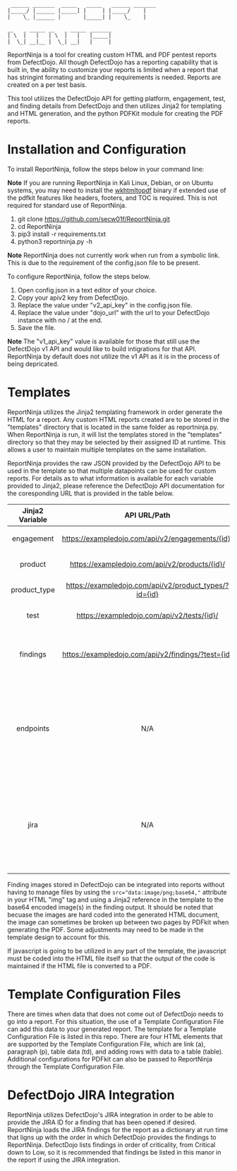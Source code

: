 ```
 ______ _______  _____   _____   ______ _______
|_____/ |______ |_____] |     | |_____/    |
|    \_ |______ |       |_____| |    \_    |

__   _ _____ __   _ _____ _______
| \  |   |   | \  |   |   |_____|
|  \_| __|__ |  \_| __|   |     |
```

ReportNinja is a tool for creating custom HTML and PDF pentest reports from DefectDojo. All though DefectDojo has a reporting capability that is built in, the ability to customize your reports is limited when a report that has stringint formating and branding requirements is needed. Reports are created on a per test basis.

This tool utilizes the DefectDojo API for getting platform, engagement, test, and finding details from DefectDojo and then utilizes Jinja2 for templating and HTML generation, and the python PDFKit module for creating the PDF reports.

# Installation and Configuration

To install ReportNinja, follow the steps below in your command line:

  **Note** If you are running ReportNinja in Kali Linux, Debian, or on Ubuntu systems, you may need to install the [wkhtmltopdf](https://wkhtmltopdf.org/downloads.html) binary if extended use of the pdfkit features like headers, footers, and TOC is required. This is not required for standard use of ReportNinja.

  1. git clone https://github.com/secw01f/ReportNinja.git
  2. cd ReportNinja
  3. pip3 install -r requirements.txt
  4. python3 reportninja.py -h

  **Note** ReportNinja does not currently work when run from a symbolic link. This is due to the requirement of the config.json file to be present.

To configure ReportNinja, follow the steps below.

  1. Open config.json in a text editor of your choice.
  2. Copy your apiv2 key from DefectDojo.
  3. Replace the value under "v2_api_key" in the config.json file.
  4. Replace the value under "dojo_url" with the url to your DefectDojo instance with no / at the end.
  5. Save the file.

  **Note** The "v1_api_key" value is available for those that still use the DefectDojo v1 API and would like to build intigrations for that API. ReportNinja by default does not utilize the v1 API as it is in the process of being depricated.
  
# Templates

ReportNinja utilizes the Jinja2 templating framework in order generate the HTML for a report. Any custom HTML reports created are to be stored in the "templates" directory that is located in the same folder as reportninja.py. When ReportNinja is run, it will list the templates stored in the "templates" directory so that they may be selected by their assigned ID at runtime. This allows a user to maintain multiple templates on the same installation.

ReportNinja provides the raw JSON provided by the DefectDojo API to be used in the template so that multiple datapoints can be used for custom reports. For details as to what information is available for each variable provided to Jinja2, please reference the DefectDojo API documentation for the coresponding URL that is provided in the table below.

| Jinja2 Variable |    API URL/Path   | Template Example |
| :-------------: | :---------------: | :--------------- |
|    engagement   | https://exampledojo.com/api/v2/engagements/{id}/ | <p>{{ engagement['name'] }}</p> |
|     product     | https://exampledojo.com/api/v2/products/{id}/ | <p>{{ product['name'] }}</p> |
|   product_type  | https://exampledojo.com/api/v2/product_types/?id={id} | <p>{{  product_type }}</p> |
|      test       | https://exampledojo.com/api/v2/tests/{id}/ | <p>{{ test['title'] }}</p> |
|    findings     | https://exampledojo.com/api/v2/findings/?test={id} | {% for finding in findings['results'] %}<p>{{ finding['name'] }}</p>{% endfor %} |
|    endpoints    | N/A | {% for finding in findings['results'] %}{% for endpoint in finding['endpoints'] %}<p>{{ endpoints[endpoint\|string] }}</p>{% endfor %}{% endfor %} |
|      jira       | N/A | {% set count = namespace(value=0) %}{% for finding in findings['results'] %}{% set count.value = count.value + 1 %}<p>{{ jira[count.value - 1] }}{% endfor %}{% endfor %} |

Finding images stored in DefectDojo can be integrated into reports without having to manage files by using the ```src="data:image/png;base64,"``` attribute in your HTML "img" tag and using a Jinja2 reference in the template to the base64 encoded image(s) in the finding output. It should be noted that becuase the images are hard coded into the generated HTML document, the image can sometimes be broken up between two pages by PDFkit when generating the PDF. Some adjustments may need to be made in the template design to account for this.

If javascript is going to be utilized in any part of the template, the javascript must be coded into the HTML file itself so that the output of the code is maintained if the HTML file is converted to a PDF.

# Template Configuration Files

There are times when data that does not come out of DefectDojo needs to go into a report. For this situation, the use of a Template Configuration File can add this data to your generated report. The template for a Template Configuration File is listed in this repo. There are four HTML elements that are supported by the Template Configuration File, which are link (a), paragraph (p), table data (td), and adding rows with data to a table (table). Additional configurations for PDFkit can also be passed to ReportNinja through the Template Configuration File.

# DefectDojo JIRA Integration

ReportNinja utilizes DefectDojo's JIRA integration in order to be able to provide the JIRA ID for a finding that has been opened if desired. ReportNinja loads the JIRA findings for the report as a dictionary at run time that ligns up with the order in which DefectDojo provides the findings to ReportNinja. DefectDojo lists findings in order of criticality, from Critical down to Low, so it is recommended that findings be listed in this manor in the report if using the JIRA integration.
